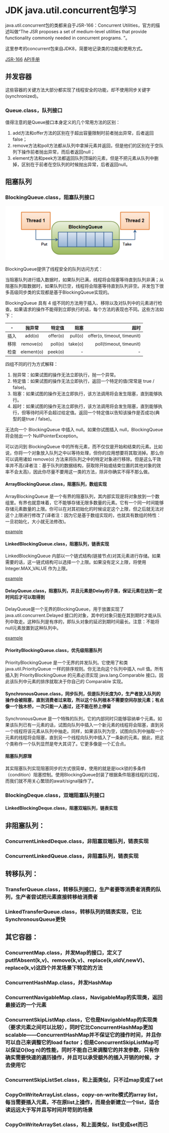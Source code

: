 # JDK java.util.concurrent包学习

java.util.concurrent包的类都来自于JSR-166：Concurrent Utilities，官方的描述叫做“The JSR proposes a set of medium-level utilities that provide functionality commonly needed in concurrent programs. ”。

这里参考的concurrent包来自JDK8，简要地记录类的功能和使用方式。

[JSR-166](https://www.jcp.org/en/jsr/detail?id=166)
[API手册](http://gee.cs.oswego.edu/dl/jsr166/dist/docs/overview-summary.html)

## 并发容器

这些容器的关键方法大部分都实现了线程安全的功能，却不使用同步关键字(synchronized)。

### Queue.class，队列接口

值得注意的是Queue接口本身定义的几个常用方法的区别：

1. add方法和offer方法的区别在于超出容量限制时前者抛出异常，后者返回false；
2. remove方法和poll方法都从队列中拿掉元素并返回，但是他们的区别在于空队列下操作前者抛出异常，而后者返回null；
3. element方法和peek方法都返回队列顶端的元素，但是不把元素从队列中删掉，区别在于前者在空队列的时候抛出异常，后者返回null。

## 阻塞队列

### BlockingQueue.class，阻塞队列接口

![原理](/images/BlockingQueue.png)

BlockingQueue提供了线程安全的队列访问方式：

当阻塞队列进行插入数据时，如果队列已满，线程将会阻塞等待直到队列非满；从阻塞队列取数据时，如果队列已空，线程将会阻塞等待直到队列非空。并发包下很多高级同步类的实现都是基于BlockingQueue实现的。

BlockingQueue 具有 4 组不同的方法用于插入、移除以及对队列中的元素进行检查。如果请求的操作不能得到立即执行的话，每个方法的表现也不同。这些方法如下：

|  -  |   抛异常    | 特定值  | 阻塞 |  超时  |
| --- |:----------:| -----:|-----:|-----:|
| 插入 | add(o)     | offer(o) | pull(o) | offer(o, timeout, timeunit) |
| 移除 | remove(o)  | poll(o) | take(o) | poll(timeout, timeunit) |
| 检查 | element(o) | peek(o) | - | - |

四组不同的行为方式解释：

1. 抛异常：如果试图的操作无法立即执行，抛一个异常。
2. 特定值：如果试图的操作无法立即执行，返回一个特定的值(常常是 true / false)。
3. 阻塞：如果试图的操作无法立即执行，该方法调用将会发生阻塞，直到能够执行。
4. 超时：如果试图的操作无法立即执行，该方法调用将会发生阻塞，直到能够执行，但等待时间不会超过给定值。返回一个特定值以告知该操作是否成功(典型的是true / false)。

无法向一个 BlockingQueue 中插入 null。如果你试图插入 null，BlockingQueue 将会抛出一个 NullPointerException。

可以访问到 BlockingQueue 中的所有元素，而不仅仅是开始和结束的元素。比如说，你将一个对象放入队列之中以等待处理，但你的应用想要将其取消掉。那么你可以调用诸如 remove(o) 方法来将队列之中的特定对象进行移除。但是这么干效率并不高(译者注：基于队列的数据结构，获取除开始或结束位置的其他对象的效率不会太高)，因此你尽量不要用这一类的方法，除非你确实不得不那么做。

#### ArrayBlockingQueue.class，阻塞队列，数组实现

ArrayBlockingQueue 是一个有界的阻塞队列，其内部实现是将对象放到一个数组里。有界也就意味着，它不能够存储无限多数量的元素。它有一个同一时间能够存储元素数量的上限。你可以在对其初始化的时候设定这个上限，但之后就无法对这个上限进行修改了(译者注：因为它是基于数组实现的，也就具有数组的特性：一旦初始化，大小就无法修改)。

[example](https://github.com/hykes/java-util-concurrent-samples/blob/047b8e14d923b645befa61da6b91f4d0f9aa5b2e/src/main/java/cn/hykes/concurrent/BlockingQueue/ArrayBlockingQueueTest.java)

#### LinkedBlockingQueue.class，阻塞队列，链表实现

LinkedBlockingQueue 内部以一个链式结构(链接节点)对其元素进行存储。如果需要的话，这一链式结构可以选择一个上限。如果没有定义上限，将使用 Integer.MAX_VALUE 作为上限。

[example](https://github.com/hykes/java-util-concurrent-samples/blob/047b8e14d923b645befa61da6b91f4d0f9aa5b2e/src/main/java/cn/hykes/concurrent/BlockingQueue/LinkedBlockingQueueTest.java)

#### DelayQueue.class，阻塞队列，并且元素是Delay的子类，保证元素在达到一定时间后才可以取得到

DelayQueue是一个无界的BlockingQueue，用于放置实现了 java.util.concurrent.Delayed 接口的对象，其中的对象只能在其到期时才能从队列中取走。这种队列是有序的，即队头对象的延迟到期时间最长。注意：不能将null元素放置到这种队列中。

[example](https://github.com/hykes/java-util-concurrent-samples/blob/047b8e14d923b645befa61da6b91f4d0f9aa5b2e/src/main/java/cn/hykes/concurrent/BlockingQueue/DelayQueueTest.java)

#### PriorityBlockingQueue.class，优先级阻塞队列

PriorityBlockingQueue 是一个无界的并发队列。它使用了和类 java.util.PriorityQueue 一样的排序规则。你无法向这个队列中插入 null 值。所有插入到 PriorityBlockingQueue 的元素必须实现 java.lang.Comparable 接口。因此该队列中元素的排序就取决于你自己的 Comparable 实现。

#### SynchronousQueue.class，同步队列，但是队列长度为0，生产者放入队列的操作会被阻塞，直到消费者过来取，所以这个队列根本不需要空间存放元素；有点像一个独木桥，一次只能一人通过，还不能在桥上停留

SynchronousQueue 是一个特殊的队列，它的内部同时只能够容纳单个元素。如果该队列已有一元素的话，试图向队列中插入一个新元素的线程将会阻塞，直到另一个线程将该元素从队列中抽走。同样，如果该队列为空，试图向队列中抽取一个元素的线程将会阻塞，直到另一个线程向队列中插入了一条新的元素。据此，把这个类称作一个队列显然是夸大其词了。它更多像是一个汇合点。

#### 阻塞队列原理

其实阻塞队列实现阻塞同步的方式很简单，使用的就是是lock锁的多条件（condition）阻塞控制。使用BlockingQueue封装了根据条件阻塞线程的过程，而我们就不用关心繁琐的await/signal操作了。

### BlockingDeque.class，双端阻塞队列接口

#### LinkedBlockingDeque.class，阻塞双端队列，链表实现

## 非阻塞队列：

### ConcurrentLinkedDeque.class，非阻塞双端队列，链表实现

### ConcurrentLinkedQueue.class，非阻塞队列，链表实现

## 转移队列：

### TransferQueue.class，转移队列接口，生产者要等消费者消费的队列，生产者尝试把元素直接转移给消费者

### LinkedTransferQueue.class，转移队列的链表实现，它比SynchronousQueue更快

## 其它容器：

### ConcurrentMap.class，并发Map的接口，定义了putIfAbsent(k,v)、remove(k,v)、replace(k,oldV,newV)、replace(k,v)这四个并发场景下特定的方法

### ConcurrentHashMap.class，并发HashMap

### ConcurrentNavigableMap.class，NavigableMap的实现类，返回最接近的一个元素

### ConcurrentSkipListMap.class，它也是NavigableMap的实现类（要求元素之间可以比较），同时它比ConcurrentHashMap更加scalable——ConcurrentHashMap并不保证它的操作时间，并且你可以自己来调整它的load factor；但是ConcurrentSkipListMap可以保证O(log n)的性能，同时不能自己来调整它的并发参数，只有你确实需要快速的遍历操作，并且可以承受额外的插入开销的时候，才去使用它

### ConcurrentSkipListSet.class，和上面类似，只不过map变成了set

### CopyOnWriteArrayList.class，copy-on-write模式的array list，每当需要插入元素，不在原list上操作，而是会新建立一个list，适合读远远大于写并且写时间并苛刻的场景

### CopyOnWriteArraySet.class，和上面类似，list变成set而已